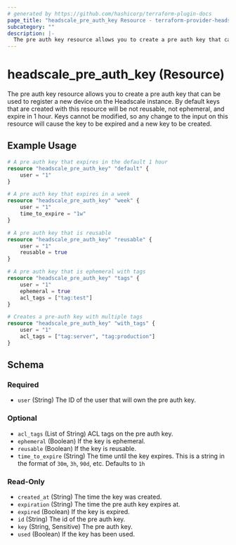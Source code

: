 ```yaml
---
# generated by https://github.com/hashicorp/terraform-plugin-docs
page_title: "headscale_pre_auth_key Resource - terraform-provider-headscale"
subcategory: ""
description: |-
  The pre auth key resource allows you to create a pre auth key that can be used to register a new device on the Headscale instance. By default keys that are created with this resource will be not reusable, not ephemeral, and expire in 1 hour. Keys cannot be modified, so any change to the input on this resource will cause the key to be expired and a new key to be created.
---
```


# headscale_pre_auth_key (Resource)

The pre auth key resource allows you to create a pre auth key that can be used to register a new device on the Headscale instance. By default keys that are created with this resource will be not reusable, not ephemeral, and expire in 1 hour. Keys cannot be modified, so any change to the input on this resource will cause the key to be expired and a new key to be created.

## Example Usage

```terraform
# A pre auth key that expires in the default 1 hour
resource "headscale_pre_auth_key" "default" {
    user = "1"
}

# A pre auth key that expires in a week
resource "headscale_pre_auth_key" "week" {
    user = "1"
    time_to_expire = "1w"
}

# A pre auth key that is reusable
resource "headscale_pre_auth_key" "reusable" {
    user = "1"
    reusable = true
}

# A pre auth key that is ephemeral with tags
resource "headscale_pre_auth_key" "tags" {
    user = "1"
    ephemeral = true
    acl_tags = ["tag:test"]
}

# Creates a pre-auth key with multiple tags
resource "headscale_pre_auth_key" "with_tags" {
    user = "1"
    acl_tags = ["tag:server", "tag:production"]
}
```

<!-- schema generated by tfplugindocs -->
## Schema

### Required

- `user` (String) The ID of the user that will own the pre auth key.

### Optional

- `acl_tags` (List of String) ACL tags on the pre auth key.
- `ephemeral` (Boolean) If the key is ephemeral.
- `reusable` (Boolean) If the key is reusable.
- `time_to_expire` (String) The time until the key expires. This is a string in the format of `30m`, `3h`, `90d`, etc. Defaults to `1h`

### Read-Only

- `created_at` (String) The time the key was created.
- `expiration` (String) The time the pre auth key expires at.
- `expired` (Boolean) If the key is expired.
- `id` (String) The id of the pre auth key.
- `key` (String, Sensitive) The pre auth key.
- `used` (Boolean) If the key has been used.

